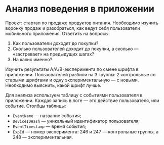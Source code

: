 # Анализ поведения в приложении

Проект: стартап по продаже продуктов питания. Необходимо изучить воронку продаж и разобраться, как ведут себя пользователи мобильного приложения. Ответить на вопросы:

1. Как пользователи доходят до покупки?
2. Сколько пользователей доходит до покупки, а сколько — «застревает» на предыдущих шагах?
3. На каких именно?

Изучить результаты A/A/B-эксперимента по смене шрифта в приложении. Пользователей разбили на 3 группы: 2 контрольные со старыми шрифтами и одну экспериментальную — с новыми. Необходимо выяснить, какой шрифт лучше.

Для анализа используем таблицу с событиями пользователя в приложении. Каждая запись в логе — это действие пользователя, или событие. Столбцы таблицы:

- `EventName` — название события;
- `DeviceIDHash` — уникальный идентификатор пользователя;
- `EventTimestamp` — время события;
- `ExpId` — номер эксперимента: 246 и 247 — контрольные группы, а 248 — экспериментальная.
